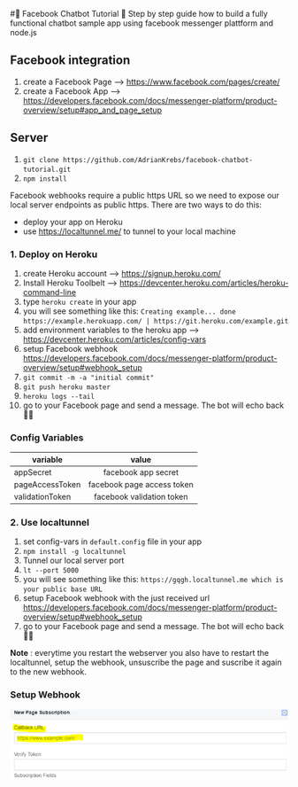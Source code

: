 #:loudspeaker: Facebook Chatbot Tutorial :loudspeaker:
Step by step guide how to build a fully functional chatbot sample app using facebook messenger plattform and node.js

## Facebook integration

1. create a Facebook Page --> https://www.facebook.com/pages/create/
2. create a Facebook App  --> https://developers.facebook.com/docs/messenger-platform/product-overview/setup#app_and_page_setup

## Server
1. `git clone https://github.com/AdrianKrebs/facebook-chatbot-tutorial.git`
2. `npm install`

Facebook webhooks require a public https URL so we need to expose our local server endpoints as public https.
There are two ways to do this:
- deploy your app on Heroku
- use https://localtunnel.me/ to tunnel to your local machine

### 1. Deploy on Heroku
1. create Heroku account --> https://signup.heroku.com/
2. Install Heroku Toolbelt --> https://devcenter.heroku.com/articles/heroku-command-line
3. type `heroku create` in your app
4. you will see something like this: `Creating example... done
https://example.herokuapp.com/ | https://git.heroku.com/example.git`
5. add environment variables to the heroku app --> https://devcenter.heroku.com/articles/config-vars
6. setup Facebook webhook https://developers.facebook.com/docs/messenger-platform/product-overview/setup#webhook_setup 
6. `git commit -m -a "initial commit" `
7. `git push heroku master`
8. `heroku logs --tail`
9. go to your Facebook page and send a message. The bot will echo back :memo::speech_balloon:

### Config Variables

| variable        |value                        |
| -------------   |:-------------:              |
| appSecret       | facebook app secret         |
| pageAccessToken | facebook page access token  |
| validationToken | facebook validation token   |

### 2. Use localtunnel
1. set config-vars in `default.config` file in your app
1. `npm install -g localtunnel`
2. Tunnel our local server port
3. `lt --port 5000`
4. you will see something like this: `https://gqgh.localtunnel.me which is your public base URL`
6. setup Facebook webhook with the just received url https://developers.facebook.com/docs/messenger-platform/product-overview/setup#webhook_setup 
7. go to your Facebook page and send a message. The bot will echo back :memo::speech_balloon:

**Note** : everytime you restart the webserver you also have to restart the localtunnel, setup the webhook, unsuscribe the page and suscribe it again to the new webhook.

### Setup Webhook
![FB Webhook](/assets/callback_url.PNG)

